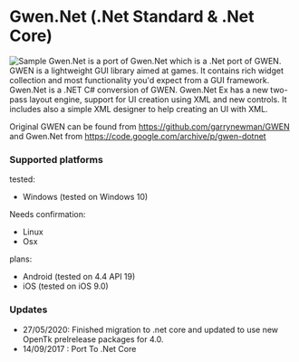 # Gwen.Net (.Net Standard & .Net Core)
![Sample](https://github.com/Geinome/Gwen.CS/blob/master/imgs/Demo.png)
Gwen.Net is a port of Gwen.Net which is a .Net port of GWEN. GWEN is a lightweight GUI library aimed at games. It contains rich widget collection and most functionality you'd expect from a GUI framework. Gwen.Net is a .NET C# conversion of GWEN. Gwen.Net Ex has
a new two-pass layout engine, support for UI creation using XML and new controls. It includes also a simple XML designer to help creating an UI with XML.

Original GWEN can be found from https://github.com/garrynewman/GWEN and Gwen.Net from https://code.google.com/archive/p/gwen-dotnet

### Supported platforms

tested:
- Windows (tested on Windows 10)

Needs confirmation:
- Linux 
- Osx

plans:
- Android (tested on 4.4 API 19)
- iOS (tested on iOS 9.0)

### Updates

- 27/05/2020: Finished migration to .net core and updated to use new OpenTk prelrelease packages for 4.0.
- 14/09/2017 : Port To .Net Core 
